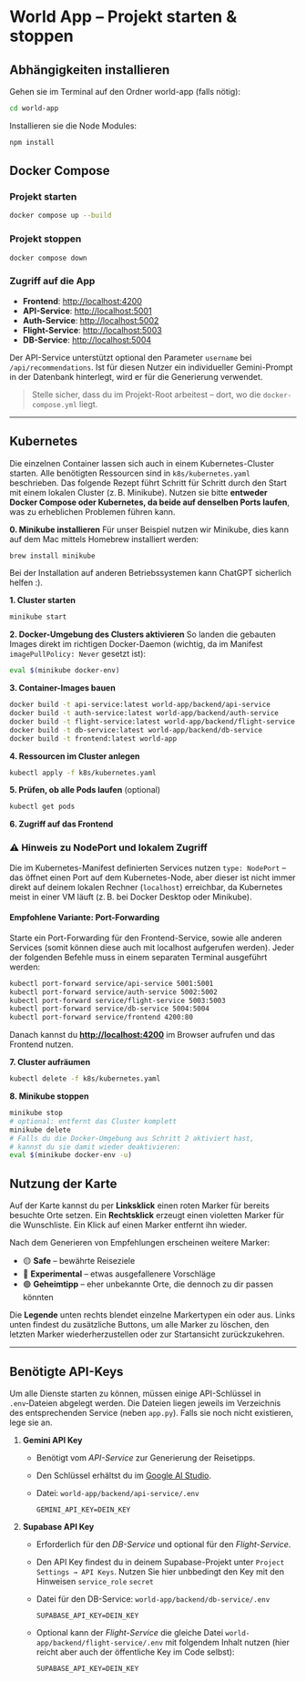 # World App – Projekt starten & stoppen

## Abhängigkeiten installieren
Gehen sie im Terminal auf den Ordner world-app (falls nötig):
```bash
cd world-app
```

Installieren sie die Node Modules:
```bash
npm install
```

## Docker Compose

### Projekt starten

```bash
docker compose up --build
```

### Projekt stoppen

```bash
docker compose down
```

### Zugriff auf die App

* **Frontend**: [http://localhost:4200](http://localhost:4200)
* **API-Service**: [http://localhost:5001](http://localhost:5001)
* **Auth-Service**: [http://localhost:5002](http://localhost:5002)
* **Flight-Service**: [http://localhost:5003](http://localhost:5003)
* **DB-Service**: [http://localhost:5004](http://localhost:5004)

Der API-Service unterstützt optional den Parameter `username` bei
`/api/recommendations`. Ist für diesen Nutzer ein individueller Gemini-Prompt in
der Datenbank hinterlegt, wird er für die Generierung verwendet.

> Stelle sicher, dass du im Projekt-Root arbeitest – dort, wo die `docker-compose.yml` liegt.

---

## Kubernetes

Die einzelnen Container lassen sich auch in einem Kubernetes-Cluster starten. Alle benötigten Ressourcen sind in `k8s/kubernetes.yaml` beschrieben. Das folgende Rezept führt Schritt für Schritt durch den Start mit einem lokalen Cluster (z. B. Minikube). Nutzen sie bitte **entweder Docker Compose oder Kubernetes, da beide auf denselben Ports laufen**, was zu erheblichen Problemen führen kann.

**0. Minikube installieren**
Für unser Beispiel nutzen wir Minikube, dies kann auf dem Mac mittels Homebrew installiert werden:

```bash
brew install minikube
```

Bei der Installation auf anderen Betriebssystemen kann ChatGPT sicherlich helfen :).

**1. Cluster starten**

```bash
minikube start
```

**2. Docker-Umgebung des Clusters aktivieren**
So landen die gebauten Images direkt im richtigen Docker-Daemon (wichtig, da im Manifest `imagePullPolicy: Never` gesetzt ist):

```bash
eval $(minikube docker-env)
```

**3. Container-Images bauen**

```bash
docker build -t api-service:latest world-app/backend/api-service
docker build -t auth-service:latest world-app/backend/auth-service
docker build -t flight-service:latest world-app/backend/flight-service
docker build -t db-service:latest world-app/backend/db-service
docker build -t frontend:latest world-app
```

**4. Ressourcen im Cluster anlegen**

```bash
kubectl apply -f k8s/kubernetes.yaml
```

**5. Prüfen, ob alle Pods laufen** (optional)

```bash
kubectl get pods
```

**6. Zugriff auf das Frontend**

### ⚠️ Hinweis zu NodePort und lokalem Zugriff

Die im Kubernetes-Manifest definierten Services nutzen `type: NodePort` – das öffnet einen Port auf dem Kubernetes-Node, aber dieser ist nicht immer direkt auf deinem lokalen Rechner (`localhost`) erreichbar, da Kubernetes meist in einer VM läuft (z. B. bei Docker Desktop oder Minikube).

#### **Empfohlene Variante: Port-Forwarding**

Starte ein Port-Forwarding für den Frontend-Service, sowie alle anderen Services (somit können diese auch mit localhost aufgerufen werden). Jeder der folgenden Befehle muss in einem separaten Terminal ausgeführt werden:

```bash
kubectl port-forward service/api-service 5001:5001
kubectl port-forward service/auth-service 5002:5002
kubectl port-forward service/flight-service 5003:5003
kubectl port-forward service/db-service 5004:5004
kubectl port-forward service/frontend 4200:80
```

Danach kannst du **[http://localhost:4200](http://localhost:4200)** im Browser aufrufen und das Frontend nutzen.



**7. Cluster aufräumen**

```bash
kubectl delete -f k8s/kubernetes.yaml
```

**8. Minikube stoppen**

```bash
minikube stop
# optional: entfernt das Cluster komplett
minikube delete
# Falls du die Docker-Umgebung aus Schritt 2 aktiviert hast,
# kannst du sie damit wieder deaktivieren:
eval $(minikube docker-env -u)
```

## Nutzung der Karte

Auf der Karte kannst du per **Linksklick** einen roten Marker für bereits besuchte Orte setzen. Ein **Rechtsklick** erzeugt einen violetten Marker für die Wunschliste. Ein Klick auf einen Marker entfernt ihn wieder.

Nach dem Generieren von Empfehlungen erscheinen weitere Marker:

* 🟡 **Safe** – bewährte Reiseziele
* 🔵 **Experimental** – etwas ausgefallenere Vorschläge
* 🟢 **Geheimtipp** – eher unbekannte Orte, die dennoch zu dir passen könnten

Die **Legende** unten rechts blendet einzelne Markertypen ein oder aus.
Links unten findest du zusätzliche Buttons, um alle Marker zu löschen, den letzten Marker wiederherzustellen oder zur Startansicht zurückzukehren.

---

## Benötigte API-Keys

Um alle Dienste starten zu können, müssen einige API-Schlüssel in `.env`‑Dateien abgelegt werden. Die Dateien liegen jeweils im Verzeichnis des entsprechenden Service (neben `app.py`). Falls sie noch nicht existieren, lege sie an.

1. **Gemini API Key**

   * Benötigt vom *API-Service* zur Generierung der Reisetipps.
   * Den Schlüssel erhältst du im [Google AI Studio](https://aistudio.google.com/app/apikey).
   * Datei: `world-app/backend/api-service/.env`

     ```
     GEMINI_API_KEY=DEIN_KEY
     ```

2. **Supabase API Key**

   * Erforderlich für den *DB-Service* und optional für den *Flight-Service*.
   * Den API Key findest du in deinem Supabase-Projekt unter `Project Settings → API Keys`. Nutzen Sie hier unbbedingt den Key mit den Hinweisen `service_role` `secret`
   * Datei für den DB-Service: `world-app/backend/db-service/.env`

     ```
     SUPABASE_API_KEY=DEIN_KEY
     ```
   * Optional kann der *Flight-Service* die gleiche Datei `world-app/backend/flight-service/.env` mit folgendem Inhalt nutzen (hier reicht aber auch der öffentliche Key im Code selbst):

     ```
     SUPABASE_API_KEY=DEIN_KEY
     ```

